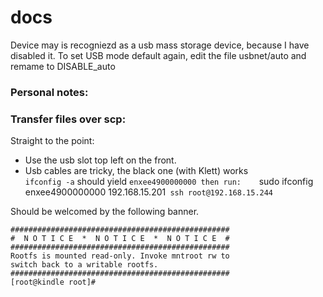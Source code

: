# docs
Device may is  recogniezd as a usb mass storage device, because I have disabled it.
To set USB mode default again, edit the file usbnet/auto and remame to DISABLE_auto


### Personal notes:
### Transfer files over scp:
Straight to the point:
- Use the usb slot top left on the front.   
- Usb cables are tricky, the black one (with Klett) works   
`ifconfig -a` should yield `enxee4900000000
then run:   
`sudo ifconfig enxee4900000000 192.168.15.201`
 ssh root@192.168.15.244`
 
 Should be welcomed by the following banner.




```
#################################################
#  N O T I C E  *  N O T I C E  *  N O T I C E  # 
#################################################
Rootfs is mounted read-only. Invoke mntroot rw to
switch back to a writable rootfs.
#################################################
[root@kindle root]# 
```
